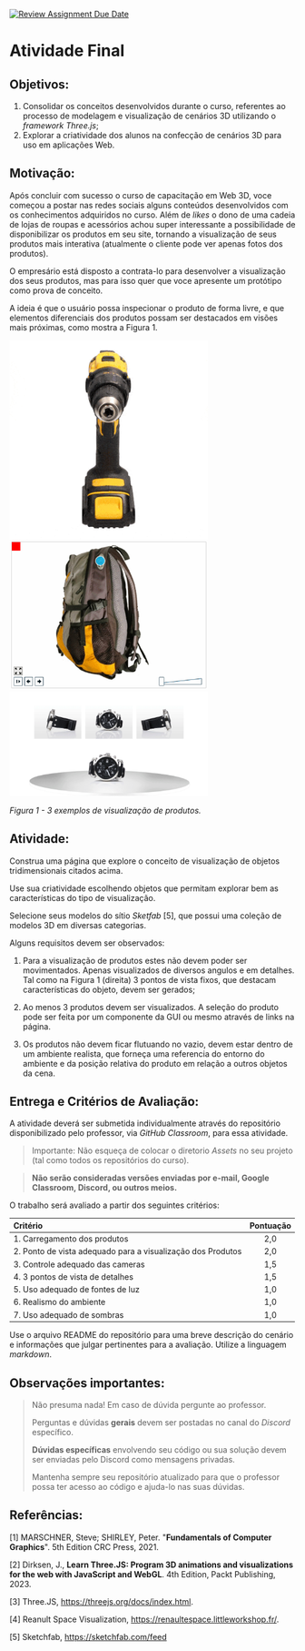 [![Review Assignment Due Date](https://classroom.github.com/assets/deadline-readme-button-24ddc0f5d75046c5622901739e7c5dd533143b0c8e959d652212380cedb1ea36.svg)](https://classroom.github.com/a/Vy2RttKr)
# Atividade Final

## Objetivos:

1. Consolidar os conceitos desenvolvidos durante o curso, referentes ao processo de modelagem e visualização de cenários 3D utilizando o *framework Three.js*;
2. Explorar a criatividade dos alunos na confecção de cenários 3D para uso em aplicações Web.
 
## Motivação:

Após concluir com sucesso o curso de capacitação em Web 3D, voce começou a postar nas redes sociais alguns conteúdos desenvolvidos com os conhecimentos adquiridos no curso. Além de *likes* o dono de uma cadeia de lojas de roupas e acessórios achou super interessante a possibilidade de disponibilizar os produtos em seu site, tornando a visualização de seus produtos mais interativa (atualmente o cliente pode ver apenas fotos dos produtos).

O empresário está disposto a contrata-lo para desenvolver a visualização dos seus produtos, mas para isso quer que voce apresente um protótipo como prova de conceito. 

A ideia é que o usuário possa inspecionar o produto de forma livre, e que elementos diferenciais dos produtos possam ser destacados em visões mais próximas, como mostra a Figura 1.

<img src="./imgs/3D-ViewProduct.gif" width=350> <img src="./imgs/3D-ViewProduct-2.gif" width=350> <img src="./imgs/3D-ViewProduct-3.gif" width=350>

*Figura 1 - 3 exemplos de visualização de produtos.* 

## Atividade:

Construa uma página que explore o conceito de visualização de objetos tridimensionais citados acima. 

Use sua criatividade escolhendo objetos que permitam explorar bem as características do tipo de visualização. 

Selecione seus modelos do sítio *Sketfab* [5], que possui uma coleção de modelos 3D em diversas categorias. 

Alguns requisitos devem ser observados:

1. Para a visualização de produtos estes não devem poder ser movimentados. Apenas visualizados de diversos angulos e em detalhes. Tal como na Figura 1 (direita) 3 pontos de vista fixos, que destacam características do objeto, devem ser gerados; 

2. Ao menos 3 produtos devem ser visualizados. A seleção do produto pode ser feita por um componente da GUI ou mesmo através de links na página.

3. Os produtos não devem ficar flutuando no vazio, devem estar dentro de um ambiente realista, que forneça uma referencia do entorno do ambiente e da posição relativa do produto em relação a outros objetos da cena. 

## Entrega e Critérios de Avaliação:

A atividade deverá ser submetida individualmente através do repositório disponibilizado pelo professor, via *GitHub Classroom*, para essa atividade. 

> Importante: Não esqueça de colocar o diretorio *Assets* no seu projeto (tal como todos os repositórios do curso).

> **Não serão consideradas versões enviadas por e-mail, Google Classroom, Discord, ou outros meios.**

O trabalho será avaliado a partir dos seguintes critérios:

| Critério | Pontuação |
| :--- | :---: |
| 1. Carregamento dos produtos | 2,0 |
| 2. Ponto de vista adequado para a visualização dos Produtos | 2,0 |
| 3. Controle adequado das cameras  | 1,5 |
| 4. 3 pontos de vista de detalhes | 1,5 |
| 5. Uso adequado de fontes de luz | 1,0 |
| 6. Realismo do ambiente | 1,0 |
| 7. Uso adequado de sombras | 1,0 |

Use o arquivo README do repositório para uma breve descrição do cenário e informações que julgar pertinentes para a avaliação. Utilize a linguagem *markdown*. 

## Observações importantes:              

> Não presuma nada! Em caso de dúvida pergunte ao professor. 
> 
> Perguntas e dúvidas **gerais** devem ser postadas no canal do *Discord* específico. 
>
> **Dúvidas específicas** envolvendo seu código ou sua solução devem ser enviadas pelo Discord como mensagens privadas. 
>
> Mantenha sempre seu repositório atualizado para que o professor possa ter acesso ao código e ajuda-lo nas suas dúvidas.  

## Referências: 

[1] 	MARSCHNER, Steve; SHIRLEY, Peter. "**Fundamentals of Computer Graphics**". 5th Edition CRC Press, 2021.

[2]		Dirksen, J., **Learn Three.JS: Program 3D animations and visualizations for the web with JavaScript and WebGL**. 4th Edition, Packt Publishing, 2023.

[3]		Three.JS, https://threejs.org/docs/index.html.

[4] 	Reanult Space Visualization, https://renaultespace.littleworkshop.fr/.

[5] 	Sketchfab, https://sketchfab.com/feed
